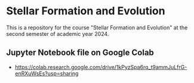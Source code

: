 # Stellar Formation and Evolution

This is a repository for the course "Stellar Formation and Evolution" at the second semester of academic year 2024.

## Jupyter Notebook file on Google Colab

- https://colab.research.google.com/drive/1kPyzSpa6rq_t9ammJuLfrG-enRXuWsEs?usp=sharing

